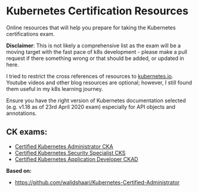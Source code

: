 # Kubernetes Certification Resources

Online resources that will help you prepare for taking the Kubernetes certifications exam.

**Disclaimer**: This is not likely a comprehensive list as the exam will be a moving target with the fast pace of k8s development - please make a pull request if there something wrong or that should be added, or updated in here.

I tried to restrict the cross references of resources to [kubernetes.io](kubernetes.io). Youtube videos and other blog resources are optional; however, I still found them useful in my k8s learning journey.

Ensure you have the right version of Kubernetes documentation selected (e.g. v1.18 as of 23rd April 2020 exam) especially for API objects and annotations.

## CK exams:
- [Certified Kubernetes Administrator CKA](./README-cka.md)
- [Certified Kubernetes Security Specialist CKS](./README-cks.md)
- [Certified Kubernetes Application Developer CKAD](./README-ckad.md)

**Based on:**

- https://github.com/walidshaari/Kubernetes-Certified-Administrator
